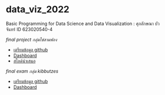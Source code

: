 # data_viz_2022
Basic Programming for Data Science and Data Visualization : ศุภลักษณา  บัวจันทร์  ID 623020540-4

*final project  กลุ่มไข่สามฟอง*
*  [เตรียมข้อมูล github](https://github.com/suphalaksana/data_viz_2022/blob/main/Final_Project.ipynb)
*  [Dashboard](https://datastudio.google.com/reporting/9afd59d0-81e6-4fc6-a25a-c69f68e8c94b/page/35poC?fbclid=IwAR34BBT_ivJyGuPE0sbbgjspvoVI9DhIsFBGeSHqCYttJ5j99S4LzuRhwMY)
*  [สไลด์นำเสนอ](https://github.com/suphalaksana/data_viz_2022/blob/main/final_project%20dataviz.pdf)




*final exam  กลุ่ม kibbutzes*
*  [เตรียมข้อมูล github](https://github.com/suphalaksana/data_viz_2022/blob/main/Final_exam.ipynb)
*  [Dashboard](https://l.facebook.com/l.php?u=https%3A%2F%2Fdatastudio.google.com%2Freporting%2Fc2b2ae9d-2529-48ae-b883-cb3517f476af%3Ffbclid%3DIwAR0Vm5xXpQSuya2b3h_bCrAAIr5Sr4PymqpAdCXNd_G4ScIRf0rIXQIwpw4&h=AT1ceggZPHTR-9IcIprvEjJzVue74Q4zUu3EUzQLDJcQAjZ5oCqxr4ULaTuIuCD71aQueOITFCWpjyklUq9tNdex1cPUwQ2_8lPHWl4lUHvp_CvORp_jeWOaMKfI8ehteRtp_A)
